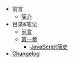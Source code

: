 - 前言
  - [简介]()
- 目录&笔记
  - [前言](catalogue/foreword.md)
  - [第一章](catalogue/num_1.md)
    - [JavaScript简史](catalogue/num_1/jsHistory.md)
- [Changelog](changelog.md)
